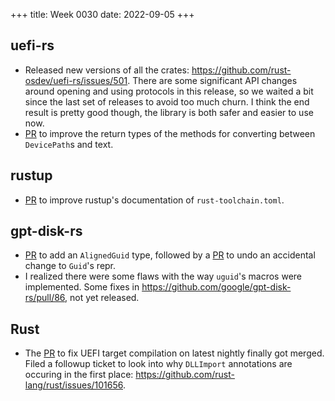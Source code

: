 +++
title: Week 0030
date: 2022-09-05
+++

## uefi-rs

* Released new versions of all the crates:
  <https://github.com/rust-osdev/uefi-rs/issues/501>. There are some
  significant API changes around opening and using protocols in this
  release, so we waited a bit since the last set of releases to avoid
  too much churn. I think the end result is pretty good though, the
  library is both safer and easier to use now.
* [PR](https://github.com/rust-osdev/uefi-rs/pull/514) to improve the
  return types of the methods for converting between `DevicePath`s and
  text.

## rustup

* [PR](https://github.com/rust-lang/rustup/pull/3067) to improve
  rustup's documentation of `rust-toolchain.toml`.

## gpt-disk-rs

* [PR](https://github.com/google/gpt-disk-rs/pull/80) to add an
  `AlignedGuid` type, followed by a
  [PR](https://github.com/google/gpt-disk-rs/pull/84) to undo an
  accidental change to `Guid`'s repr.
* I realized there were some flaws with the way `uguid`'s macros were
  implemented. Some fixes in
  <https://github.com/google/gpt-disk-rs/pull/86>, not yet released.

## Rust

* The [PR](https://github.com/rust-lang/rust/pull/101413) to fix UEFI
  target compilation on latest nightly finally got merged. Filed a
  followup ticket to look into why `DLLImport` annotations are occuring
  in the first place: <https://github.com/rust-lang/rust/issues/101656>.
